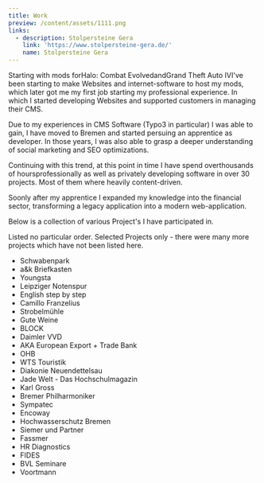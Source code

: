 ```yaml
---
title: Work
preview: /content/assets/1111.png
links:
  - description: Stolpersteine Gera
    link: 'https://www.stolpersteine-gera.de/'
    name: Stolpersteine Gera
---
```

Starting with mods forHalo: Combat EvolvedandGrand Theft Auto IVI've been starting to make Websites and internet-software to host my mods, which later got me my first job starting my professional experience. In which I started developing Websites and supported customers in managing their CMS.

Due to my experiences in CMS Software (Typo3 in particular) I was able to gain, I have moved to Bremen and started persuing an apprentice as developer. In those years, I was also able to grasp a deeper understanding of social marketing and SEO optimizations.

Continuing with this trend, at this point in time I have spend overthousands of hoursprofessionally as well as privately developing software in over 30 projects. Most of them where heavily content-driven.

Soonly after my apprentice I expanded my knowledge into the financial sector, transforming a legacy application into a modern web-application.

Below is a collection of various Project's I have participated in.

Listed no particular order. Selected Projects only - there were many more projects which have not been listed here.



* Schwabenpark
* a&k Briefkasten
* Youngsta
* Leipziger Notenspur
* English step by step
* Camillo Franzelius
* Strobelmühle
* Gute Weine
* BLOCK
* Daimler VVD
* AKA European Export + Trade Bank
* OHB
* WTS Touristik
* Diakonie Neuendettelsau
* Jade Welt - Das Hochschulmagazin
* Karl Gross
* Bremer Philharmoniker
* Sympatec
* Encoway
* Hochwasserschutz Bremen
* Siemer und Partner
* Fassmer
* HR Diagnostics
* FIDES
* BVL Seminare
* Voortmann
